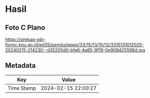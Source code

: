 # Hasil

## Foto C Plano

https://sirekap-obj-formc.kpu.go.id/ed35/pemilu/ppwp/33/15/13/10/12/3315131012025-20240215-214230--d35205d0-bfe6-4a85-9f19-0e908425596d.jpg


## Metadata

| Key        | Value               |
| ---------- | ------------------- |
| Time Stamp | 2024-02-15 22:00:27 |



